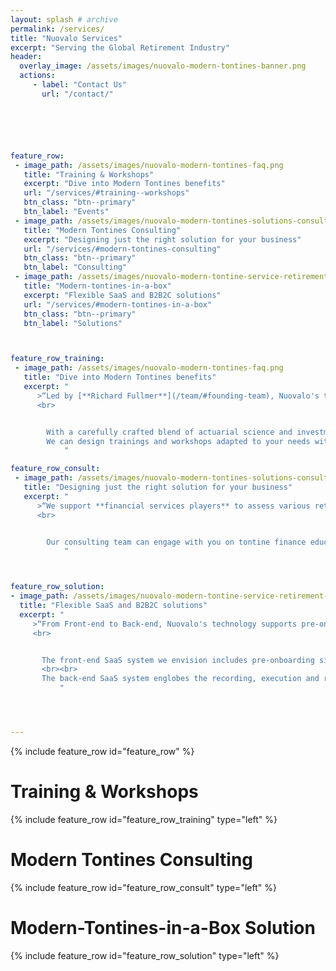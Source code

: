 ```yaml
---
layout: splash # archive
permalink: /services/
title: "Nuovalo Services"
excerpt: "Serving the Global Retirement Industry"
header:
  overlay_image: /assets/images/nuovalo-modern-tontines-banner.png
  actions:
     - label: "Contact Us"
       url: "/contact/"






feature_row:
 - image_path: /assets/images/nuovalo-modern-tontines-faq.png
   title: "Training & Workshops"
   excerpt: "Dive into Modern Tontines benefits"
   url: "/services/#training--workshops"
   btn_class: "btn--primary"
   btn_label: "Events"
 - image_path: /assets/images/nuovalo-modern-tontines-solutions-consulting.png
   title: "Modern Tontines Consulting"
   excerpt: "Designing just the right solution for your business"
   url: "/services/#modern-tontines-consulting"
   btn_class: "btn--primary"
   btn_label: "Consulting"
 - image_path: /assets/images/nuovalo-modern-tontine-service-retirement-industry.png
   title: "Modern-tontines-in-a-box"
   excerpt: "Flexible SaaS and B2B2C solutions"
   url: "/services/#modern-tontines-in-a-box"
   btn_class: "btn--primary"
   btn_label: "Solutions"



feature_row_training:
 - image_path: /assets/images/nuovalo-modern-tontines-faq.png
   title: "Dive into Modern Tontines benefits"
   excerpt: "
      >“Led by [**Richard Fullmer**](/team/#founding-team), Nuovalo's team is pioneering [**Modern Tontine practical implementation research**](/about/#nuovalo-and-affiliated-research-partners)
      <br>


        With a carefully crafted blend of actuarial science and investment strategy, we offer unbiased research and unbiased opinions.
        We can design trainings and workshops adapted to your needs with bespoke thought leadership material.
            "

feature_row_consult:
 - image_path: /assets/images/nuovalo-modern-tontines-solutions-consulting.png
   title: "Designing just the right solution for your business"
   excerpt: "
      >“We support **financial services players** to assess various retirement income approaches, evaluate the pros and cons of **Modern Tontines** relative to other products and to **design** workable and sustainable retirement solutions.
      <br>


        Our consulting team can engage with you on tontine finance education, modeling outcomes, developing asset and product allocation strategies, or designing just the right solution for your business.
            "



feature_row_solution:
- image_path: /assets/images/nuovalo-modern-tontine-service-retirement-industry.png
  title: "Flexible SaaS and B2B2C solutions"
  excerpt: "
     >“From Front-end to Back-end, Nuovalo's technology supports pre-onboarding, onboarding and management of Modern Tontines with a dedicated SaaS infrastructure.
     <br>


       The front-end SaaS system we envision includes pre-onboarding simulations, seamless onboarding, dedicated account management and key information disclosure modules.
       <br><br>
       The back-end SaaS system englobes the recording, execution and reporting of Modern Tontines operation such as new subscriptions, asset allocation modification, longevity credit allocation, survival status checks and benefits payments.  
           "




---
```





{% include feature_row id="feature_row" %}

# Training & Workshops
{% include feature_row id="feature_row_training" type="left" %}

# Modern Tontines Consulting
{% include feature_row id="feature_row_consult" type="left" %}

# Modern-Tontines-in-a-Box Solution
{% include feature_row id="feature_row_solution" type="left" %}
